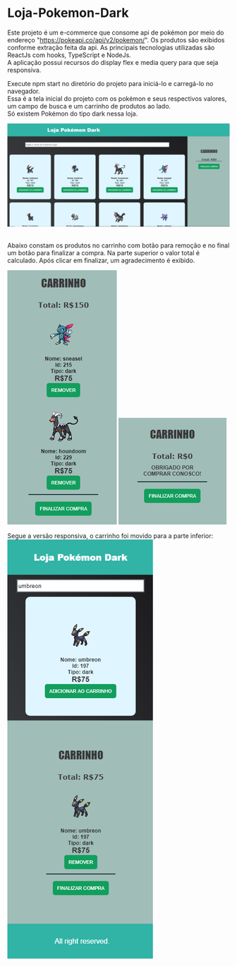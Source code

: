 # Loja-Pokemon-Dark

Este projeto é um e-commerce que consome api de pokémon por meio do endereço "https://pokeapi.co/api/v2/pokemon/". Os produtos são exibidos conforme extração feita da api. 
As principais tecnologias utilizadas são ReactJs com hooks, TypeScript e NodeJs. <br/>
A aplicação possui recursos do display flex e media query para que seja responsiva. <br/>

Execute npm start no diretório do projeto para iniciá-lo e carregá-lo no navegador. <br/>
Essa é a tela inicial do projeto com os pokémon e seus respectivos valores, um campo de busca e um carrinho de produtos ao lado. <br/>
Só existem Pokémon do tipo dark nessa loja. 

<img src="public/tela.png" /> <br/><br/>

Abaixo constam os produtos no carrinho com botão para remoção e no final um botão para finalizar a compra. 
Na parte superior o valor total é calculado. Após clicar em finalizar, um agradecimento é exibido. <br/>

<img src="public/carrinho.png" />     <img src="public/agradecimento.png" /> <br/>

Segue a versão responsiva, o carrinho foi movido para a parte inferior:<br/>
<img src="public/darkresponsivo.png" />


